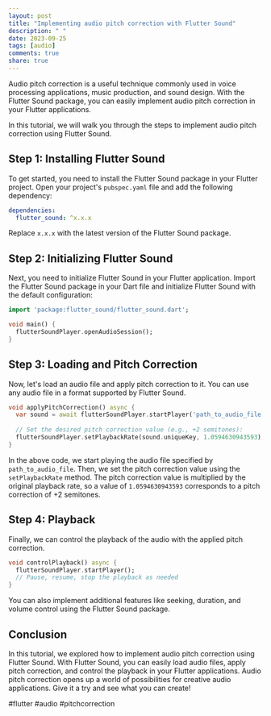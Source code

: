 ```yaml
---
layout: post
title: "Implementing audio pitch correction with Flutter Sound"
description: " "
date: 2023-09-25
tags: [audio]
comments: true
share: true
---
```


Audio pitch correction is a useful technique commonly used in voice processing applications, music production, and sound design. With the Flutter Sound package, you can easily implement audio pitch correction in your Flutter applications.

In this tutorial, we will walk you through the steps to implement audio pitch correction using Flutter Sound.

## Step 1: Installing Flutter Sound

To get started, you need to install the Flutter Sound package in your Flutter project. Open your project's `pubspec.yaml` file and add the following dependency:

```yaml
dependencies:
  flutter_sound: ^x.x.x
```

Replace `x.x.x` with the latest version of the Flutter Sound package.


## Step 2: Initializing Flutter Sound

Next, you need to initialize Flutter Sound in your Flutter application. Import the Flutter Sound package in your Dart file and initialize Flutter Sound with the default configuration:

```dart
import 'package:flutter_sound/flutter_sound.dart';

void main() {
  flutterSoundPlayer.openAudioSession();
}
```

## Step 3: Loading and Pitch Correction

Now, let's load an audio file and apply pitch correction to it. You can use any audio file in a format supported by Flutter Sound.

```dart
void applyPitchCorrection() async {
  var sound = await flutterSoundPlayer.startPlayer('path_to_audio_file');
  
  // Set the desired pitch correction value (e.g., +2 semitones):
  flutterSoundPlayer.setPlaybackRate(sound.uniqueKey, 1.0594630943593); 
}
```

In the above code, we start playing the audio file specified by `path_to_audio_file`. Then, we set the pitch correction value using the `setPlaybackRate` method. The pitch correction value is multiplied by the original playback rate, so a value of `1.0594630943593` corresponds to a pitch correction of +2 semitones.

## Step 4: Playback

Finally, we can control the playback of the audio with the applied pitch correction.

```dart
void controlPlayback() async {
  flutterSoundPlayer.startPlayer();
  // Pause, resume, stop the playback as needed
}
```

You can also implement additional features like seeking, duration, and volume control using the Flutter Sound package.

## Conclusion

In this tutorial, we explored how to implement audio pitch correction using Flutter Sound. With Flutter Sound, you can easily load audio files, apply pitch correction, and control the playback in your Flutter applications. Audio pitch correction opens up a world of possibilities for creative audio applications. Give it a try and see what you can create!

#flutter #audio #pitchcorrection